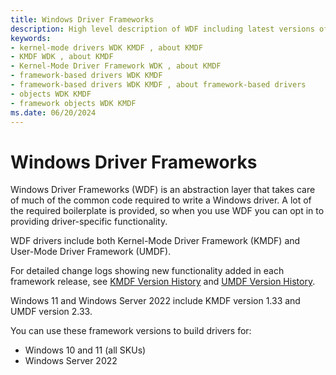 ```yaml
---
title: Windows Driver Frameworks
description: High level description of WDF including latest versions of KMDF and UMDF and supported target operating systems.
keywords:
- kernel-mode drivers WDK KMDF , about KMDF
- KMDF WDK , about KMDF
- Kernel-Mode Driver Framework WDK , about KMDF
- framework-based drivers WDK KMDF
- framework-based drivers WDK KMDF , about framework-based drivers
- objects WDK KMDF
- framework objects WDK KMDF
ms.date: 06/20/2024
---
```


# Windows Driver Frameworks

Windows Driver Frameworks (WDF) is an abstraction layer that takes care of much of the common code required to write a Windows driver. A lot of the required boilerplate is provided, so when you use WDF you can opt in to providing driver-specific functionality.

WDF drivers include both Kernel-Mode Driver Framework (KMDF) and User-Mode Driver Framework (UMDF).

For detailed change logs showing new functionality added in each framework release, see [KMDF Version History](kmdf-version-history.md) and [UMDF Version History](umdf-version-history.md).

Windows 11 and Windows Server 2022 include KMDF version 1.33 and UMDF version 2.33.

You can use these framework versions to build drivers for:

- Windows 10 and 11 (all SKUs)
- Windows Server 2022
